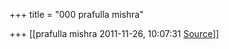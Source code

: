 +++
title = "000 prafulla mishra"

+++
[[prafulla mishra	2011-11-26, 10:07:31 [Source](https://groups.google.com/g/bvparishat/c/aI3lSxQtPNw)]]



